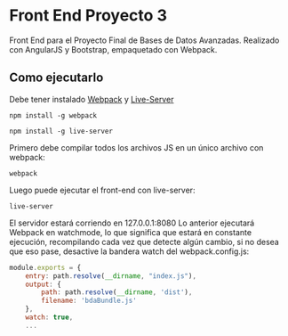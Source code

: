 # Front End Proyecto 3
Front End para el Proyecto Final de Bases de Datos Avanzadas.
Realizado con AngularJS y Bootstrap, empaquetado con Webpack.

## Como ejecutarlo
Debe tener instalado [Webpack](https://www.npmjs.com/package/webpack) y [Live-Server](https://www.npmjs.com/package/live-server)
~~~~
npm install -g webpack
~~~~
~~~~
npm install -g live-server
~~~~

Primero debe compilar todos los archivos JS en un único archivo con webpack:
~~~~
webpack
~~~~
Luego puede ejecutar el front-end con live-server:
~~~~
live-server
~~~~
El servidor estará corriendo en 127.0.0.1:8080
Lo anterior ejecutará Webpack en watchmode, lo que significa que estará en constante ejecución, recompilando cada vez que detecte algún cambio, si no desea que eso pase, desactive la bandera watch del webpack.config.js:
```javascript
module.exports = {
    entry: path.resolve(__dirname, "index.js"),
    output: {
        path: path.resolve(__dirname, 'dist'),
        filename: 'bdaBundle.js'
    },
    watch: true,
    ...
```
